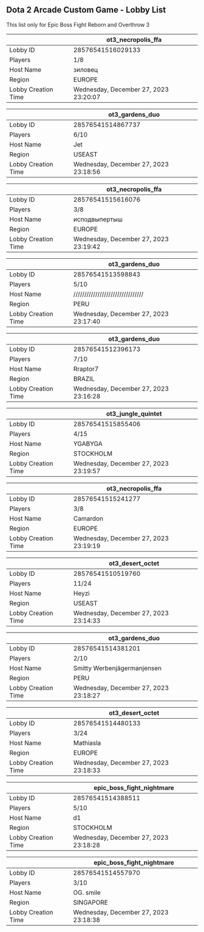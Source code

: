 ## Dota 2 Arcade Custom Game - Lobby List

This list only for Epic Boss Fight Reborn and Overthrow 3

|  | ot3_necropolis_ffa |
| ------ | ------ |
| Lobby ID | 28576541516029133 |
| Players | 1/8 |
| Host Name | зиловец |
| Region | EUROPE |
| Lobby Creation Time | Wednesday, December 27, 2023 23:20:07 |


|  | ot3_gardens_duo |
| ------ | ------ |
| Lobby ID | 28576541514867737 |
| Players | 6/10 |
| Host Name | Jet |
| Region | USEAST |
| Lobby Creation Time | Wednesday, December 27, 2023 23:18:56 |


|  | ot3_necropolis_ffa |
| ------ | ------ |
| Lobby ID | 28576541515616076 |
| Players | 3/8 |
| Host Name | исподвыпертыш |
| Region | EUROPE |
| Lobby Creation Time | Wednesday, December 27, 2023 23:19:42 |


|  | ot3_gardens_duo |
| ------ | ------ |
| Lobby ID | 28576541513598843 |
| Players | 5/10 |
| Host Name | //////////////////////////////// |
| Region | PERU |
| Lobby Creation Time | Wednesday, December 27, 2023 23:17:40 |


|  | ot3_gardens_duo |
| ------ | ------ |
| Lobby ID | 28576541512396173 |
| Players | 7/10 |
| Host Name | Rraptor7 |
| Region | BRAZIL |
| Lobby Creation Time | Wednesday, December 27, 2023 23:16:28 |


|  | ot3_jungle_quintet |
| ------ | ------ |
| Lobby ID | 28576541515855406 |
| Players | 4/15 |
| Host Name | YGABYGA |
| Region | STOCKHOLM |
| Lobby Creation Time | Wednesday, December 27, 2023 23:19:57 |


|  | ot3_necropolis_ffa |
| ------ | ------ |
| Lobby ID | 28576541515241277 |
| Players | 3/8 |
| Host Name | Camardon |
| Region | EUROPE |
| Lobby Creation Time | Wednesday, December 27, 2023 23:19:19 |


|  | ot3_desert_octet |
| ------ | ------ |
| Lobby ID | 28576541510519760 |
| Players | 11/24 |
| Host Name | Heyzi |
| Region | USEAST |
| Lobby Creation Time | Wednesday, December 27, 2023 23:14:33 |


|  | ot3_gardens_duo |
| ------ | ------ |
| Lobby ID | 28576541514381201 |
| Players | 2/10 |
| Host Name | Smitty Werbenjägermanjensen |
| Region | PERU |
| Lobby Creation Time | Wednesday, December 27, 2023 23:18:27 |


|  | ot3_desert_octet |
| ------ | ------ |
| Lobby ID | 28576541514480133 |
| Players | 3/24 |
| Host Name | Mathiasla |
| Region | EUROPE |
| Lobby Creation Time | Wednesday, December 27, 2023 23:18:33 |


|  | epic_boss_fight_nightmare |
| ------ | ------ |
| Lobby ID | 28576541514388511 |
| Players | 5/10 |
| Host Name | d1 |
| Region | STOCKHOLM |
| Lobby Creation Time | Wednesday, December 27, 2023 23:18:28 |


|  | epic_boss_fight_nightmare |
| ------ | ------ |
| Lobby ID | 28576541514557970 |
| Players | 3/10 |
| Host Name | OG. smile |
| Region | SINGAPORE |
| Lobby Creation Time | Wednesday, December 27, 2023 23:18:38 |


